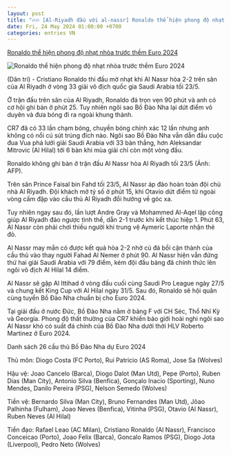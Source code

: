 ```yaml
---
layout: post
title: "🔥🔥 [Al-Riyadh đấu với al-nassr] Ronaldo thể hiện phong độ nhạt nhòa trước thềm Euro 2024"
date: Fri, 24 May 2024 01:00:00 +0700
categories: entries VN
---
```

[Ronaldo thể hiện phong độ nhạt nhòa trước thềm Euro 2024](https://dantri.com.vn/the-thao/ronaldo-the-hien-phong-do-nhat-nhoa-truoc-them-euro-2024-20240524104314263.htm)

![Ronaldo thể hiện phong độ nhạt nhòa trước thềm Euro 2024](https://cdnphoto.dantri.com.vn/eXoi4VEiDGlPloeU8aKcYCr83HU=/zoom/1200_630/2024/05/24/ronaldo-crop-1716522006632.jpeg)

(Dân trí) - Cristiano Ronaldo thi đấu mờ nhạt khi Al Nassr hòa 2-2 trên sân của Al Riyadh ở vòng 33 giải vô địch quốc gia Saudi Arabia tối 23/5.

Ở trận đấu trên sân của Al Riyadh, Ronaldo đá trọn vẹn 90 phút và anh có cơ hội ghi bàn ở phút 25. Tuy nhiên ngôi sao Bồ Đào Nha lại dứt điểm vô duyên và đưa bóng đi ra ngoài khung thành.

CR7 đã có 33 lần chạm bóng, chuyền bóng chính xác 12 lần nhưng anh không có nổi cú sút trúng đích nào. Ngôi sao Bồ Đào Nha vẫn dẫn đầu cuộc đua Vua phá lưới giải Saudi Arabia với 33 bàn thắng, hơn Aleksandar Mitrovic (Al Hilal) tới 6 bàn khi mùa giải chỉ còn một vòng đấu.

Ronaldo không ghi bàn ở trận đấu Al Nassr hòa Al Riyadh tối 23/5 (Ảnh: AFP).

Trên sân Prince Faisal bin Fahd tối 23/5, Al Nassr áp đảo hoàn toàn đội chủ nhà Al Riyadh. Đội khách mở tỷ số ở phút 15, khi Otavio dứt điểm từ ngoài vòng cấm đập vào cầu thủ Al Riyadh đổi hướng về góc xa.

Tuy nhiên ngay sau đó, lần lượt Andre Gray và Mohammed Al-Aqel lập công giúp Al Riyadh đảo ngược tình thế, dẫn 2-1 trước khi kết thúc hiệp 1. Phút 63, Al Nassr còn phải chơi thiếu người khi trung vệ Aymeric Laporte nhận thẻ đỏ.

Al Nassr may mắn có được kết quả hòa 2-2 nhờ cú đá bồi cận thành của cầu thủ vào thay người Fahad Al Nemer ở phút 90. Al Nassr hiện vẫn đứng thứ hai giải Saudi Arabia với 79 điểm, kém đội đầu bảng đã chính thức lên ngôi vô địch Al Hilal 14 điểm.

Al Nassr sẽ gặp Al Ittihad ở vòng đấu cuối cùng Saudi Pro League ngày 27/5 và chung kết King Cup với Al Hilal ngày 31/5. Sau đó, Ronaldo sẽ hội quân cùng tuyển Bồ Đào Nha chuẩn bị cho Euro 2024.

Tại giải đấu ở nước Đức, Bồ Đào Nha nằm ở bảng F với CH Séc, Thổ Nhĩ Kỳ và Georgia. Phong độ thất thường của CR7 khiến báo giới hoài nghi ngôi sao Al Nassr khó có suất đá chính của Bồ Đào Nha dưới thời HLV Roberto Martinez ở Euro 2024.

Danh sách 26 cầu thủ Bồ Đào Nha dự Euro 2024

Thủ môn: Diogo Costa (FC Porto), Rui Patricio (AS Roma), Jose Sa (Wolves)

Hậu vệ: Joao Cancelo (Barca), Diogo Dalot (Man Utd), Pepe (Porto), Ruben Dias (Man City), Antonio Silva (Benfica), Gonçalo Inacio (Sporting), Nuno Mendes, Danilo Pereira (PSG), Nelson Semedo (Wolves)

Tiền vệ: Bernardo Silva (Man City), Bruno Fernandes (Man Utd), Jõao Palhinha (Fulham), Joao Neves (Benfica), Vitinha (PSG), Otavio (Al Nassr), Ruben Neves (Al Hilal)

Tiền đạo: Rafael Leao (AC Milan), Cristiano Ronaldo (Al Nassr), Francisco Conceicao (Porto), Joao Felix (Barca), Goncalo Ramos (PSG), Diogo Jota (Liverpool), Pedro Neto (Wolves)

